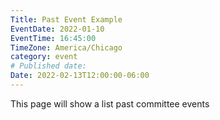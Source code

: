 ```yaml
---
Title: Past Event Example
EventDate: 2022-01-10
EventTime: 16:45:00
TimeZone: America/Chicago
category: event
# Published date:
Date: 2022-02-13T12:00:00-06:00
---
```


This page will show a list past committee events
